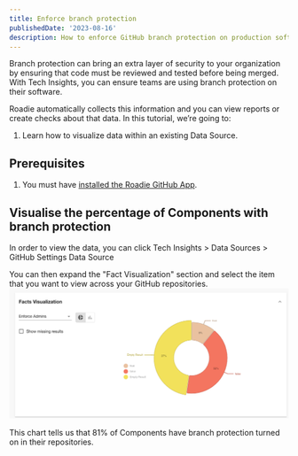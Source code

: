 ```yaml
---
title: Enforce branch protection
publishedDate: '2023-08-16'
description: How to enforce GitHub branch protection on production software with Tech Insights.
---
```


Branch protection can bring an extra layer of security to your organization by ensuring that code must be reviewed and tested before being merged. With Tech Insights, you can ensure teams are using branch protection on their software.

Roadie automatically collects this information and you can view reports or create checks about that data.
In this tutorial, we’re going to:

1. Learn how to visualize data within an existing Data Source.


## Prerequisites

1. You must have [installed the Roadie GitHub App](../../getting-started/install-github-app/).

## Visualise the percentage of Components with branch protection

In order to view the data, you can click Tech Insights > Data Sources > GitHub Settings Data Source

You can then expand the "Fact Visualization" section and select the item that you want to view across your GitHub repositories.
![viz.png](./viz.png)

This chart tells us that 81% of Components have branch protection turned on in their repositories.
